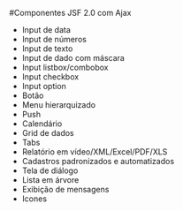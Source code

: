 #Componentes JSF 2.0 com Ajax  
* Input de data
* Input de números
* Input de texto
* Input de dado com máscara
* Input listbox/combobox
* Input checkbox
* Input option
* Botão
* Menu hierarquizado
* Push
* Calendário
* Grid de dados
* Tabs
* Relatório em vídeo/XML/Excel/PDF/XLS
* Cadastros padronizados e automatizados
* Tela de diálogo
* Lista em árvore
* Exibição de mensagens
* Icones


